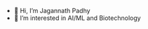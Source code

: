 - 👋 Hi, I’m Jagannath Padhy
- 👀 I’m interested in AI/ML and Biotechnology

<!---
Kurokami47/Kurokami47 is a ✨ special ✨ repository because its `README.md` (this file) appears on your GitHub profile.
You can click the Preview link to take a look at your changes.
--->
